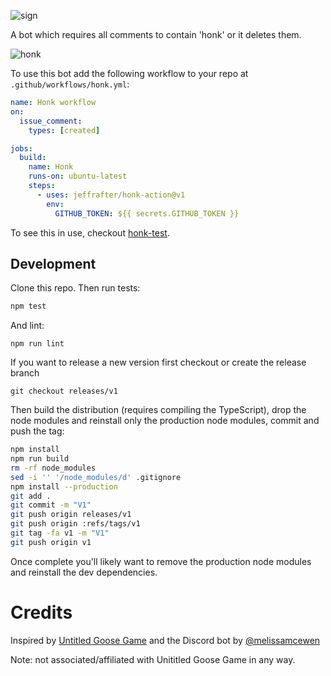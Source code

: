 ![sign](https://user-images.githubusercontent.com/4064/65901610-665fb700-e36d-11e9-9659-c65e623565cb.png)

A bot which requires all comments to contain 'honk' or it deletes them.

![honk](https://user-images.githubusercontent.com/4064/65900857-cf462f80-e36b-11e9-9a9c-76170c99618b.png)

To use this bot add the following workflow to your repo at `.github/workflows/honk.yml`:

```yml
name: Honk workflow
on:
  issue_comment:
    types: [created]

jobs:
  build:
    name: Honk
    runs-on: ubuntu-latest
    steps:
      - uses: jeffrafter/honk-action@v1
        env:
          GITHUB_TOKEN: ${{ secrets.GITHUB_TOKEN }}
```

To see this in use, checkout [honk-test](https://github.com/jeffrafter/honk-test/issues).

## Development

Clone this repo. Then run tests:

```bash
npm test
```

And lint:

```
npm run lint
```

If you want to release a new version first checkout or create the release branch

```
git checkout releases/v1
```

Then build the distribution (requires compiling the TypeScript), drop the node modules and reinstall only the production node modules, commit and push the tag:

```bash
npm install
npm run build
rm -rf node_modules
sed -i '' '/node_modules/d' .gitignore
npm install --production
git add .
git commit -m "V1"
git push origin releases/v1
git push origin :refs/tags/v1
git tag -fa v1 -m "V1"
git push origin v1
```

Once complete you'll likely want to remove the production node modules and reinstall the dev dependencies.

# Credits

Inspired by [Untitled Goose Game](https://goose.game/) and the Discord bot by [@melissamcewen](https://twitter.com/melissamcewen/status/1176980019811405824)

Note: not associated/affiliated with Unititled Goose Game in any way.
